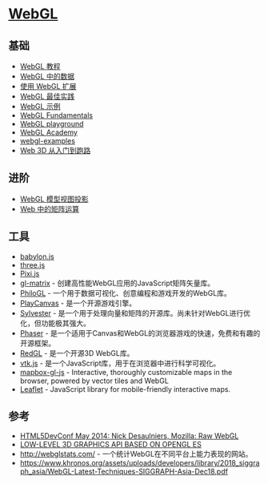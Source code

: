 # [WebGL](https://developer.mozilla.org/zh-CN/docs/Web/API/WebGL_API)

## 基础

- [WebGL 教程](https://developer.mozilla.org/zh-CN/docs/Web/API/WebGL_API/Tutorial)
- [WebGL 中的数据](https://developer.mozilla.org/zh-CN/docs/Web/API/WebGL_API/Data)
- [使用 WebGL 扩展](https://developer.mozilla.org/zh-CN/docs/Web/API/WebGL_API/Using_Extensions)
- [WebGL 最佳实践](https://developer.mozilla.org/zh-CN/docs/Web/API/WebGL_API/WebGL_best_practices)
- [WebGL 示例](https://developer.mozilla.org/zh-CN/docs/Web/API/WebGL_API/By_example)
- [WebGL Fundamentals](https://www.html5rocks.com/en/tutorials/webgl/webgl_fundamentals/)
- [WebGL playground](http://webglplayground.net/)
- [WebGL Academy](http://www.webglacademy.com/)
- [webgl-examples](https://github.com/mdn/webgl-examples/tree/gh-pages/tutorial)
- [Web 3D 从入门到跑路](https://mp.weixin.qq.com/s?__biz=MzI2MjcxNTQ0Nw==&mid=2247500863&idx=1&sn=f6c8ce03f6b58e63c9cf1c0c9f11b7db&chksm=ea446567dd33ec712362fb10eee8d8814e747c13316ae503a229fddb53e59d1607e4b415a71b&mpshare=1&scene=1&srcid=1006cOHB0iJvGjPlqdKQiXM8&sharer_sharetime=1665061296850&sharer_shareid=23bfc8f6684b676886641da1cfece5af&notreplace=true#rd)

## 进阶

- [WebGL 模型视图投影](https://developer.mozilla.org/zh-CN/docs/Web/API/WebGL_API)
- [Web 中的矩阵运算](https://developer.mozilla.org/zh-CN/docs/Web/API/WebGL_API/Matrix_math_for_the_web)

## 工具

- [babylon.js](https://www.babylonjs.com/)
- [three.js](https://threejs.org/)
- [Pixi.js](https://pixijs.com/)
- [gl-matrix](https://github.com/toji/gl-matrix) - 创建高性能WebGL应用的JavaScript矩阵矢量库。
- [PhiloGL]() - 一个用于数据可视化、创意编程和游戏开发的WebGL库。
- [PlayCanvas](https://playcanvas.com/) - 是一个开源游戏引擎。
- [Sylvester](http://sylvester.jcoglan.com/) - 是一个用于处理向量和矩阵的开源库。尚未针对WebGL进行优化，但功能极其强大。
- [Phaser](https://phaser.io/) - 是一个适用于Canvas和WebGL的浏览器游戏的快速，免费和有趣的开源框架。
- [RedGL](https://github.com/redcamel/RedGL2) - 是一个开源3D WebGL库。
- [vtk.js](https://kitware.github.io/vtk-js/) - 是一个JavaScript库，用于在浏览器中进行科学可视化。
- [mapbox-gl-js](https://github.com/mapbox/mapbox-gl-js) - Interactive, thoroughly customizable maps in the browser, powered by vector tiles and WebGL
- [Leaflet](https://github.com/Leaflet/Leaflet) - JavaScript library for mobile-friendly interactive maps.

## 参考

- [HTML5DevConf May 2014: Nick Desaulniers, Mozilla: Raw WebGL](https://www.youtube.com/embed/H4c8t6myAWU/?feature=player_detailpage)
- [LOW-LEVEL 3D GRAPHICS API BASED ON OPENGL ES](https://www.khronos.org/webgl/)
- http://webglstats.com/ - 一个统计WebGL在不同平台上能力表现的网站。
- https://www.khronos.org/assets/uploads/developers/library/2018_siggraph_asia/WebGL-Latest-Techniques-SIGGRAPH-Asia-Dec18.pdf
